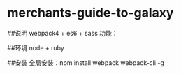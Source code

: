 # merchants-guide-to-galaxy
##说明
webpack4 + es6 + sass
功能：

##环境
node + ruby

##安装
全局安装：npm install webpack webpack-cli -g


